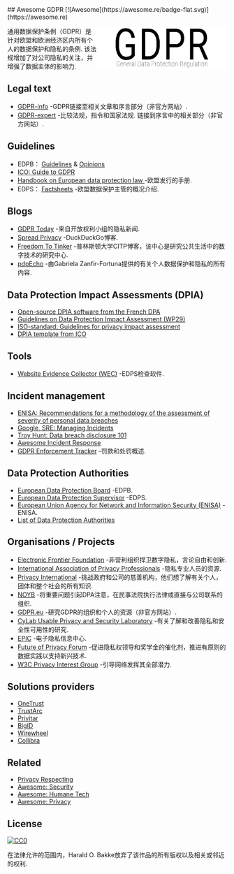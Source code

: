 <div class="github-widget" data-repo="bakke92/awesome-gdpr"></div>
<script async src="https://pagead2.googlesyndication.com/pagead/js/adsbygoogle.js"></script><ins class="adsbygoogle" style="display:block" data-ad-client="ca-pub-6890694312814945" data-ad-slot="5473692530" data-ad-format="auto"  data-full-width-responsive="true"></ins><script>(adsbygoogle = window.adsbygoogle || []).push({});</script>
## Awesome GDPR [![Awesome](https://awesome.re/badge-flat.svg)](https://awesome.re)

[<img src="https://raw.githubusercontent.com/bakke92/awesome-gdpr/master/GDPR.png" align="right" width="300">](https://eur-lex.europa.eu/legal-content/EN/TXT/?uri=CELEX%3A32016R0679)

 通用数据保护条例（GDPR）是针对欧盟和欧洲经济区内所有个人的数据保护和隐私的条例.  该法规增加了对公司隐私的关注，并增强了数据主体的影响力.


## Legal text
* [GDPR-info](https://gdpr-info.eu/) -GDPR链接至相关文章和序言部分（非官方网站）.
* [GDPR-expert](https://www.gdpr-expert.com/home.html?mid=5)  -比较法规，指令和国家法规.  链接到序言中的相关部分（非官方网站）.
  
## Guidelines
* EDPB： [Guidelines](https://edpb.europa.eu/our-work-tools/general-guidance/gdpr-guidelines-recommendations-best-practices_en) & [Opinions](https://edpb.europa.eu/our-work-tools/consistency-findings/opinions_en)
* [ICO: Guide to GDPR](https://ico.org.uk/for-organisations/guide-to-data-protection/guide-to-the-general-data-protection-regulation-gdpr/)
* [Handbook on European data protection law ](https://publications.europa.eu/en/publication-detail/-/publication/5b0cfa83-63f3-11e8-ab9c-01aa75ed71a1) -欧盟发行的手册.
* EDPS： [Factsheets](https://edps.europa.eu/data-protection/our-work/our-work-by-type/factsheets_en) -欧盟数据保护主管的概况介绍.
  
## Blogs
* [GDPR Today](https://www.gdprtoday.org/) -来自开放权利小组的隐私新闻.
* [Spread Privacy](https://spreadprivacy.com/) -DuckDuckGo博客.
* [Freedom To Tinker](https://freedom-to-tinker.com/) -普林斯顿大学CITP博客，该中心是研究公共生活中的数字技术的研究中心.
* [pdpEcho](https://pdpecho.com/) -由Gabriela Zanfir-Fortuna提供的有关个人数据保护和隐私的所有内容.
  
## Data Protection Impact Assessments (DPIA)
* [Open-source DPIA software from the French DPA](https://www.cnil.fr/en/open-source-pia-software-helps-carry-out-data-protection-impact-assesment)
* [Guidelines on Data Protection Impact Assessment (WP29)](https://ec.europa.eu/newsroom/article29/item-detail.cfm?item_id=611236)
* [ISO-standard: Guidelines for privacy impact assessment](https://www.iso.org/standard/62289.html)
* [DPIA template from ICO](https://iapp.org/resources/article/sample-dpia-template/)

## Tools
* [Website Evidence Collector (WEC)](https://github.com/EU-EDPS/website-evidence-collector) -EDPS检查软件.
  
## Incident management
* [ENISA: Recommendations for a methodology of the assessment of severity of personal data breaches](https://www.enisa.europa.eu/publications/dbn-severity)
* [Google, SRE: Managing Incidents](https://landing.google.com/sre/sre-book/chapters/managing-incidents/)
* [Troy Hunt: Data breach disclosure 101](https://www.troyhunt.com/data-breach-disclosure-101-how-to-succeed-after-youve-failed/)
* [Awesome Incident Response](https://github.com/meirwah/awesome-incident-response)
* [GDPR Enforcement Tracker](http://www.enforcementtracker.com/) -罚款和处罚概述.
 
## Data Protection Authorities 
* [European Data Protection Board](https://edpb.europa.eu/) -EDPB.
* [European Data Protection Supervisor](https://edps.europa.eu/) -EDPS.
* [European Union Agency for Network and Information Security (ENISA)](https://www.enisa.europa.eu/topics/data-protection) -ENISA.
* [List of Data Protection Authorities](https://pdpecho.com/the-list/)
  
## Organisations / Projects
* [Electronic Frontier Foundation](https://www.eff.org/) -非营利组织捍卫数字隐私，言论自由和创新.
* [International Association of Privacy Professionals](https://iapp.org/) -隐私专业人员的资源.
* [Privacy International](https://www.privacyinternational.org) -挑战政府和公司的慈善机构，他们想了解有关个人，团体和整个社会的所有知识.
* [NOYB](https://noyb.eu/) -将重要问题引起DPA注意，在民事法院执行法律或直接与公司联系的组织.
* [GDPR.eu](https://gdpr.eu/) -研究GDPR的组织和个人的资源（非官方网站）.
* [CyLab Usable Privacy and Security Laboratory](https://cups.cs.cmu.edu/) -有关了解和改善隐私和安全性可用性的研究.
* [EPIC](https://epic.org/) -电子隐私信息中心.
* [Future of Privacy Forum](https://fpf.org/) -促进隐私权领导和奖学金的催化剂，推进有原则的数据实践以支持新兴技术.
* [W3C Privacy Interest Group](https://www.w3.org/Privacy/) -引导网络发挥其全部潜力.
  
## Solutions providers
* [OneTrust](https://www.onetrust.com/)
* [TrustArc](https://www.trustarc.com/)
* [Privitar](https://www.privitar.com/)
* [BigID](https://bigid.com/)
* [Wirewheel](https://wirewheel.io)
* [Collibra](https://www.collibra.com)
    
## Related
* [Privacy Respecting](https://github.com/nikitavoloboev/privacy-respecting)
* [Awesome: Security](https://github.com/sindresorhus/awesome#security)
* [Awesome: Humane Tech](https://github.com/humanetech-community/awesome-humane-tech#readme)
* [Awesome: Privacy](https://github.com/KevinColemanInc/awesome-privacy#readme)

## License
[![CC0](http://mirrors.creativecommons.org/presskit/buttons/88x31/svg/cc-zero.svg)](https://creativecommons.org/publicdomain/zero/1.0/)

在法律允许的范围内，Harald O. Bakke放弃了该作品的所有版权以及相关或邻近的权利.
